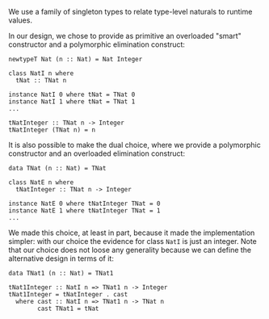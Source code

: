 
We use a family of singleton types to relate type-level naturals to runtime values.


In our design, we chose to provide as primitive an overloaded "smart" constructor and a polymorphic elimination construct:

```wiki
newtypeT Nat (n :: Nat) = Nat Integer

class NatI n where
  tNat :: TNat n

instance NatI 0 where tNat = TNat 0
instance NatI 1 where tNat = TNat 1
...

tNatInteger :: TNat n -> Integer
tNatInteger (TNat n) = n
```


It is also possible to make the dual choice, where we provide a polymorphic constructor and an overloaded elimination construct:

```wiki
data TNat (n :: Nat) = TNat

class NatE n where
  tNatInteger :: TNat n -> Integer

instance NatE 0 where tNatInteger TNat = 0
instance NatE 1 where tNatInteger TNat = 1
...
```


We made this choice, at least in part, because it made the implementation simpler: with our choice the evidence for class `NatI` is just an integer.  Note that our choice does not loose any generality because we can define the alternative design in terms of it:

```wiki
data TNat1 (n :: Nat) = TNat1

tNat1Integer :: NatI n => TNat1 n -> Integer
tNat1Integer = tNatInteger . cast
  where cast :: NatI n => TNat1 n -> TNat n
        cast TNat1 = tNat
```